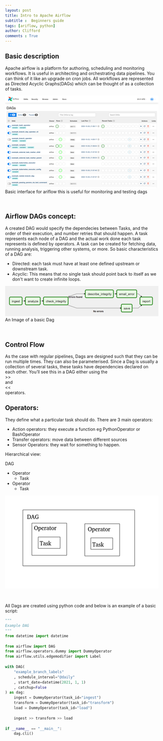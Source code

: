 ```yaml
---
layout: post
title: Intro to Apache Airflow
subtitle :  Beginners guide
tags: [ariflow, python]
author: Clifford
comments : True
---
```


## Basic description 

Apache airflow is a platform for authoring, scheduling and monitoring workflows. It is useful in architecting and orchestrating data pipelines. You can think of it like an upgrade on cron jobs.
All workflows are represented as <emp>Directed Acyclic Graphs(DAGs)</emp> which can be thought of as a collection of tasks.

![airflow-ui](/assets/project/airflow-ui.png)
<emp>Basic interface for ariflow this is useful for monitoring and testing dags</emp>

<br>

## Airflow DAGs concept:

A created DAG would specify the dependecies between Tasks, and the order of their execution, and number retries that should happen. A task represents each node of a DAG and the actual work done each task represents is defined by operators. A task can be created for fetching data, running analysis, triggering other systems, or more.
So basic characteristics of a DAG are:
 - Directed: each task must have at least one defined upstream or downstream task.
 - Acyclic: This means that no single task should point back to itself as we don't want to create infinite loops.

![basic-dag](/assets/project/basic-dag.png)
<emp>An Image of a basic Dag</emp>

<br>

## Control Flow

As the case with regular pipelines, Dags are designed such that they can be run multiple times. 
They can also be parameterised. Since a Dag is usually a collection of several tasks, these tasks have dependencies declared on each other. You’ll see this in a DAG either using the <br>>></br> and <br><<</br> operators.

## Operators:
They define what a particular task should do. There are 3 main operators:
 - Action operators: they execute a function eg PythonOperator or BashOperator
 - Transfer operators: move data between different sources
 - Sensor Operators: they wait for something to happen.

Hierarchical view:

DAG
 - Operator
   - Task			
 - Operator
   - Task

![dag-hierarchy](/assets/project/dag-hierarchy.png)

<br>

All Dags are created using python code and below is an example of a basic script:
```python
"""
Example DAG 
"""
from datetime import datetime

from airflow import DAG
from airflow.operators.dummy import DummyOperator
from airflow.utils.edgemodifier import Label

with DAG(
    "example_branch_labels"
    , schedule_interval="@daily"
    , start_date=datetime(2021, 1, 1)
    , catchup=False
) as dag:
    ingest = DummyOperator(task_id="ingest")
    transform = DummyOperator(task_id="transform")
    load = DummyOperator(task_id="load")
    
    ingest >> transform >> load

if __name__ == "__main__":
    dag.cli()

```